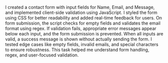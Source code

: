 I created a contact form with input fields for Name, Email, and Message, and implemented client-side validation using JavaScript. I styled the form using CSS for better readability and added real-time feedback for users. On form submission, the script checks for empty fields and validates the email format using regex. If validation fails, appropriate error messages appear below each input, and the form submission is prevented. When all inputs are valid, a success message is shown without actually sending the form. I tested edge cases like empty fields, invalid emails, and special characters to ensure robustness. This task helped me understand form handling, regex, and user-focused validation.
